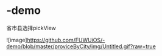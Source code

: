 # -demo
省市县选择pickView

![image]https://github.com/FUWUiOS/-demo/blob/master/proviceByCity/img/Untitled.gif?raw=true
